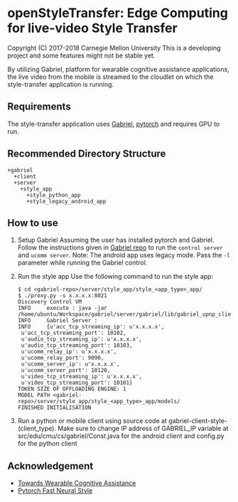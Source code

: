openStyleTransfer: Edge Computing for live-video Style Transfer 
========================================================
Copyright (C) 2017-2018 Carnegie Mellon University
This is a developing project and some features might not be stable yet.

By utilizing Gabriel, platform for wearable cognitive assistance applications, the live
video from the mobile is streamed to the cloudlet on which the style-transfer
application is running.

Requirements
-------------
The style-transfer application uses [Gabriel](https://github.com/cmusatyalab/gabriel-private), [pytorch](http://pytorch.org/) and requires GPU to run.

Recommended Directory Structure
-------------
```
+gabriel
  +client
  +server
    +style_app
      +style_python_app
      +style_legacy_android_app
``` 
How to use
--------------
1. Setup Gabriel 
    Assuming the user has installed pytorch and Gabriel. Follow the instructions given in [Gabriel repo](https://github.com/cmusatyalab/gabriel-private) to run the `control server` and `ucomm server`.
	Note: The android app uses legacy mode. Pass the `-l` parameter while running the Gabriel control.

2. Run the style app
	Use the following command to run the style app:
	```
    $ cd <gabriel-repo>/server/style_app/style_<app_type>_app/
    $ ./proxy.py -s x.x.x.x:8021
    Discovery Control VM
    INFO     execute : java -jar /home/ubuntu/Workspace/gabriel/server/gabriel/lib/gabriel_upnp_client.jar
    INFO     Gabriel Server :
    INFO     {u'acc_tcp_streaming_ip': u'x.x.x.x',
     u'acc_tcp_streaming_port': 10102,
     u'audio_tcp_streaming_ip': u'x.x.x.x',
     u'audio_tcp_streaming_port': 10103,
     u'ucomm_relay_ip': u'x.x.x.x',
     u'ucomm_relay_port': 9090,
     u'ucomm_server_ip': u'x.x.x.x',
     u'ucomm_server_port': 10120,
     u'video_tcp_streaming_ip': u'x.x.x.x',
     u'video_tcp_streaming_port': 10101}
    TOKEN SIZE OF OFFLOADING ENGINE: 1
    MODEL PATH <gabriel-repo>/server/style_app/style_<app_type>_app/models/
	FINISHED INITIALISATION
    ```
3.  Run a python or mobile client using source code at gabriel-client-style-(client_type). 
    Make sure to change IP address of GABRIEL_IP variable at src/edu/cmu/cs/gabriel/Const.java for the android client and config.py for the python client

Acknowledgement
-------------
* [Towards Wearable Cognitive Assistance](http://dl.acm.org/citation.cfm?id=2594383)
* [Pytorch Fast Neural Style](https://github.com/pytorch/examples/tree/master/fast_neural_style)
